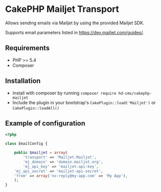 # CakePHP Mailjet Transport

Allows sending emails via Mailjet by using the provided Mailjet SDK.

Supports email parameters listed in https://dev.mailjet.com/guides/.

## Requirements

* PHP >= 5.4
* Composer

## Installation

* Install with composer by running `composer require hd-cms/cakephp-mailjet`
* Include the plugin in your bootstrap's `CakePlugin::load('Mailjet')` or `CakePlugin::loadAll()`

## Example of configuration

```php
<?php

class EmailConfig {

    public $mailjet = array(
        'transport' => 'Mailjet.Mailjet',
        'mj_domain' => 'domain.mailjet.org',
        'mj_api_key' => 'mailjet-api-key',
	'mj_api_secret' => 'mailjet-api-secret',
	'from' => array('no-reply@my-app.com' => 'My App'),
    );
}
```

